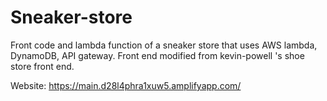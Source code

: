 # Sneaker-store
Front code and lambda function of a sneaker store that uses AWS lambda, DynamoDB, API gateway. Front end modified from kevin-powell 's shoe store front end.

Website: https://main.d28l4phra1xuw5.amplifyapp.com/

